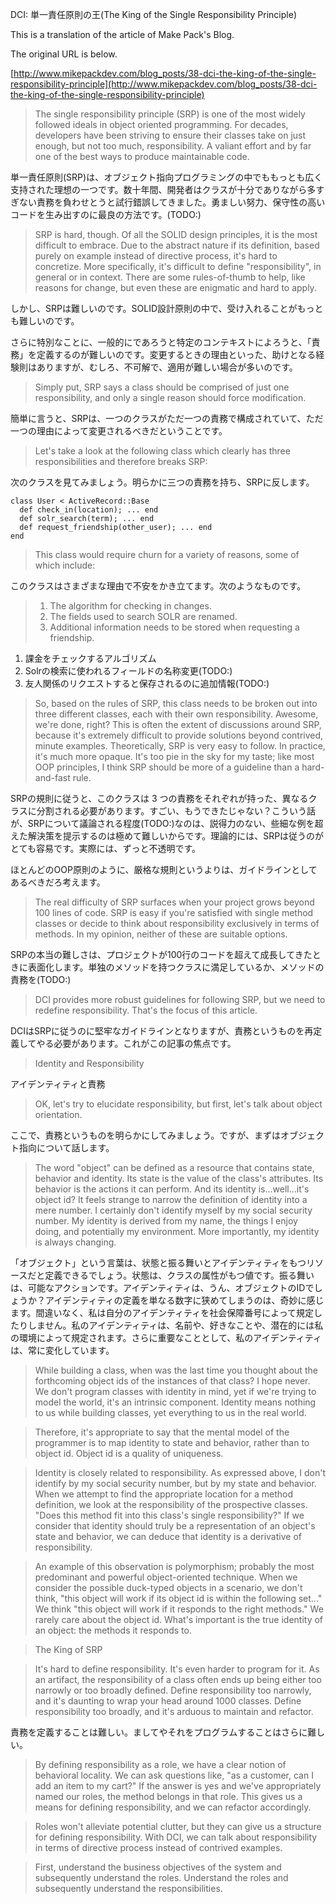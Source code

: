 DCI: 単一責任原則の王(The King of the Single Responsibility Principle)

This is a translation of the article of Make Pack's Blog.

The original URL is below.

[http://www.mikepackdev.com/blog_posts/38-dci-the-king-of-the-single-responsibility-principle](http://www.mikepackdev.com/blog_posts/38-dci-the-king-of-the-single-responsibility-principle)

> The single responsibility principle (SRP) is one of the most widely followed ideals in object oriented programming. For decades, developers have been striving to ensure their classes take on just enough, but not too much, responsibility. A valiant effort and by far one of the best ways to produce maintainable code.

単一責任原則(SRP)は、オブジェクト指向プログラミングの中でももっとも広く支持された理想の一つです。数十年間、開発者はクラスが十分でありながら多すぎない責務を負わせとうと試行錯誤してきました。勇ましい努力、保守性の高いコードを生み出すのに最良の方法です。(TODO:)

> SRP is hard, though. Of all the SOLID design principles, it is the most difficult to embrace. Due to the abstract nature if its definition, based purely on example instead of directive process, it's hard to concretize. More specifically, it's difficult to define "responsibility", in general or in context. There are some rules-of-thumb to help, like reasons for change, but even these are enigmatic and hard to apply.

しかし、SRPは難しいのです。SOLID設計原則の中で、受け入れることがもっとも難しいのです。

さらに特別なことに、一般的にであろうと特定のコンテキストによろうと、「責務」を定義するのが難しいのです。変更するときの理由といった、助けとなる経験則はありますが、むしろ、不可解で、適用が難しい場合が多いのです。

> Simply put, SRP says a class should be comprised of just one responsibility, and only a single reason should force modification.

簡単に言うと、SRPは、一つのクラスがただ一つの責務で構成されていて、ただ一つの理由によって変更されるべきだということです。

> Let's take a look at the following class which clearly has three responsibilities and therefore breaks SRP:

次のクラスを見てみましょう。明らかに三つの責務を持ち、SRPに反します。

````
class User < ActiveRecord::Base
  def check_in(location); ... end
  def solr_search(term); ... end
  def request_friendship(other_user); ... end
end
````

> This class would require churn for a variety of reasons, some of which include:

このクラスはさまざまな理由で不安をかき立てます。次のようなものです。

> 1. The algorithm for checking in changes.
> 2. The fields used to search SOLR are renamed.
> 3. Additional information needs to be stored when requesting a friendship.

1. 課金をチェックするアルゴリズム
2. Solrの検索に使われるフィールドの名称変更(TODO:)
3. 友人関係のリクエストすると保存されるのに追加情報(TODO:)

> So, based on the rules of SRP, this class needs to be broken out into three different classes, each with their own responsibility. Awesome, we're done, right? This is often the extent of discussions around SRP, because it's extremely difficult to provide solutions beyond contrived, minute examples. Theoretically, SRP is very easy to follow. In practice, it's much more opaque. It's too pie in the sky for my taste; like most OOP principles, I think SRP should be more of a guideline than a hard-and-fast rule.

SRPの規則に従うと、このクラスは 3 つの責務をそれぞれが持った、異なるクラスに分割される必要があります。すごい、もうできたじゃない？こういう話が、SRPについて議論される程度(TODO:)なのは、説得力のない、些細な例を超えた解決策を提示するのは極めて難しいからです。理論的には、SRPは従うのがとても容易です。実際には、ずっと不透明です。



ほとんどのOOP原則のように、厳格な規則というよりは、ガイドラインとしてあるべきだろ考えます。

> The real difficulty of SRP surfaces when your project grows beyond 100 lines of code. SRP is easy if you're satisfied with single method classes or decide to think about responsibility exclusively in terms of methods. In my opinion, neither of these are suitable options.

SRPの本当の難しさは、プロジェクトが100行のコードを超えて成長してきたときに表面化します。単独のメソッドを持つクラスに満足しているか、メソッドの責務を(TODO:)

> DCI provides more robust guidelines for following SRP, but we need to redefine responsibility. That's the focus of this article.

DCIはSRPに従うのに堅牢なガイドラインとなりますが、責務というものを再定義してやる必要があります。これがこの記事の焦点です。

> Identity and Responsibility

アイデンティティと責務

> OK, let's try to elucidate responsibility, but first, let's talk about object orientation.

ここで、責務というものを明らかにしてみましょう。ですが、まずはオブジェクト指向について話します。

> The word "object" can be defined as a resource that contains state, behavior and identity. Its state is the value of the class's attributes. Its behavior is the actions it can perform. And its identity is...well...it's object id? It feels strange to narrow the definition of identity into a mere number. I certainly don't identify myself by my social security number. My identity is derived from my name, the things I enjoy doing, and potentially my environment. More importantly, my identity is always changing.

「オブジェクト」という言葉は、状態と振る舞いとアイデンティティをもつリソースだと定義できるでしょう。状態は、クラスの属性がもつ値です。振る舞いは、可能なアクションです。アイデンティティは、うん、オブジェクトのIDでしょうか？アイデンティティの定義を単なる数字に狭めてしまうのは、奇妙に感じます。間違いなく、私は自分のアイデンティティを社会保障番号によって規定したりしません。私のアイデンティティは、名前や、好きなことや、潜在的には私の環境によって規定されます。さらに重要なこととして、私のアイデンティティは、常に変化しています。

> While building a class, when was the last time you thought about the forthcoming object ids of the instances of that class? I hope never. We don't program classes with identity in mind, yet if we're trying to model the world, it's an intrinsic component. Identity means nothing to us while building classes, yet everything to us in the real world.

> Therefore, it's appropriate to say that the mental model of the programmer is to map identity to state and behavior, rather than to object id. Object id is a quality of uniqueness.

> Identity is closely related to responsibility. As expressed above, I don't identify by my social security number, but by my state and behavior. When we attempt to find the appropriate location for a method definition, we look at the responsibility of the prospective classes. "Does this method fit into this class's single responsibility?" If we consider that identity should truly be a representation of an object's state and behavior, we can deduce that identity is a derivative of responsibility.

> An example of this observation is polymorphism; probably the most predominant and powerful object-oriented technique. When we consider the possible duck-typed objects in a scenario, we don't think, "this object will work if its object id is within the following set..." We think "this object will work if it responds to the right methods." We rarely care about the object id. What's important is the true identity of an object: the methods it responds to.









> The King of SRP

> It's hard to define responsibility. It's even harder to program for it. As an artifact, the responsibility of a class often ends up being either too narrowly or too broadly defined. Define responsibility too narrowly, and it's daunting to wrap your head around 1000 classes. Define responsibility too broadly, and it's arduous to maintain and refactor.

責務を定義することは難しい。ましてやそれをプログラムすることはさらに難しい。


> By defining responsibility as a role, we have a clear notion of behavioral locality. We can ask questions like, "as a customer, can I add an item to my cart?" If the answer is yes and we've appropriately named our roles, the method belongs in that role. This gives us a means for defining responsibility, and we can refactor accordingly.

> Roles won't alleviate potential clutter, but they can give us a structure for defining responsibility. With DCI, we can talk about responsibility in terms of directive process instead of contrived examples.

> First, understand the business objectives of the system and subsequently understand the roles. Understand the roles and subsequently understand the responsibilities.


